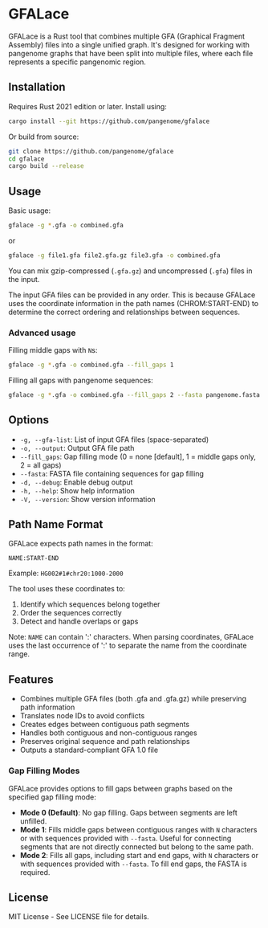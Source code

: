 # GFALace

GFALace is a Rust tool that combines multiple GFA (Graphical Fragment Assembly) files into a single unified graph. It's designed for working with pangenome graphs that have been split into multiple files, where each file represents a specific pangenomic region.

## Installation

Requires Rust 2021 edition or later. Install using:

```bash
cargo install --git https://github.com/pangenome/gfalace
```

Or build from source:

```bash
git clone https://github.com/pangenome/gfalace
cd gfalace
cargo build --release
```

## Usage

Basic usage:

```bash
gfalace -g *.gfa -o combined.gfa
```

or

```bash
gfalace -g file1.gfa file2.gfa.gz file3.gfa -o combined.gfa
```

You can mix gzip-compressed (`.gfa.gz`) and uncompressed (`.gfa`) files in the input.

The input GFA files can be provided in any order. This is because GFALace uses the coordinate information in the path names (CHROM:START-END) to determine the correct ordering and relationships between sequences.

### Advanced usage

Filling middle gaps with `N`s:

```bash
gfalace -g *.gfa -o combined.gfa --fill_gaps 1
```

Filling all gaps with pangenome sequences:

```bash
gfalace -g *.gfa -o combined.gfa --fill_gaps 2 --fasta pangenome.fasta
```

## Options

- `-g, --gfa-list`: List of input GFA files (space-separated)
- `-o, --output`: Output GFA file path
- `--fill_gaps`: Gap filling mode (0 = none [default], 1 = middle gaps only, 2 = all gaps)
- `--fasta`: FASTA file containing sequences for gap filling
- `-d, --debug`: Enable debug output
- `-h, --help`: Show help information
- `-V, --version`: Show version information

## Path Name Format

GFALace expects path names in the format:

```
NAME:START-END
```

Example: `HG002#1#chr20:1000-2000`

The tool uses these coordinates to:
1. Identify which sequences belong together
2. Order the sequences correctly
3. Detect and handle overlaps or gaps

Note: `NAME` can contain ':' characters. When parsing coordinates, GFALace uses the last occurrence of ':' to separate the name from the coordinate range.

## Features

- Combines multiple GFA files (both .gfa and .gfa.gz) while preserving path information
- Translates node IDs to avoid conflicts
- Creates edges between contiguous path segments
- Handles both contiguous and non-contiguous ranges
- Preserves original sequence and path relationships
- Outputs a standard-compliant GFA 1.0 file

### Gap Filling Modes

GFALace provides options to fill gaps between graphs based on the specified gap filling mode:

- **Mode 0 (Default)**: No gap filling. Gaps between segments are left unfilled.
- **Mode 1**: Fills middle gaps between contiguous ranges with `N` characters or with sequences provided with `--fasta`. Useful for connecting segments that are not directly connected but belong to the same path.
- **Mode 2**: Fills all gaps, including start and end gaps, with `N` characters or with sequences provided with `--fasta`. To fill end gaps, the FASTA is required.

## License

MIT License - See LICENSE file for details.
